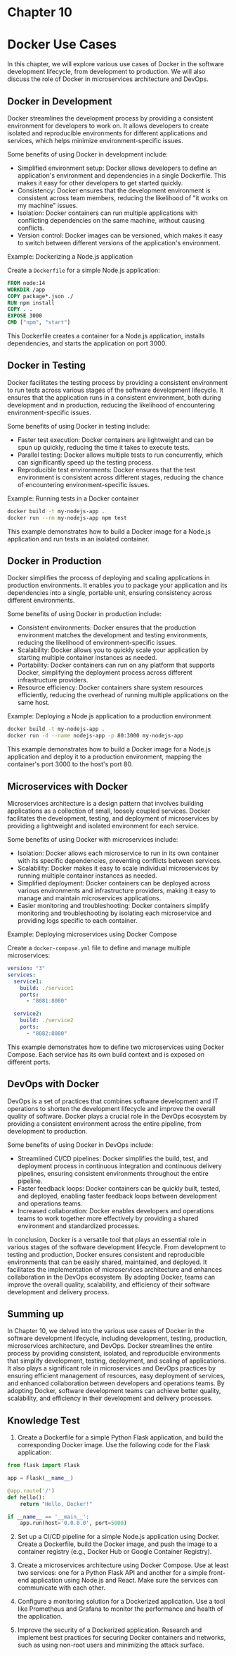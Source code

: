 # Chapter 10

# Docker Use Cases

In this chapter, we will explore various use cases of Docker in the software development lifecycle, from development to production. We will also discuss the role of Docker in microservices architecture and DevOps.

## Docker in Development

Docker streamlines the development process by providing a consistent environment for developers to work on. It allows developers to create isolated and reproducible environments for different applications and services, which helps minimize environment-specific issues.

Some benefits of using Docker in development include:

- Simplified environment setup: Docker allows developers to define an application's environment and dependencies in a single Dockerfile. This makes it easy for other developers to get started quickly.
- Consistency: Docker ensures that the development environment is consistent across team members, reducing the likelihood of "it works on my machine" issues.
- Isolation: Docker containers can run multiple applications with conflicting dependencies on the same machine, without causing conflicts.
- Version control: Docker images can be versioned, which makes it easy to switch between different versions of the application's environment.

Example: Dockerizing a Node.js application

Create a `Dockerfile` for a simple Node.js application:

```Dockerfile
FROM node:14
WORKDIR /app
COPY package*.json ./
RUN npm install
COPY . .
EXPOSE 3000
CMD ["npm", "start"]
```

This Dockerfile creates a container for a Node.js application, installs dependencies, and starts the application on port 3000.

## Docker in Testing

Docker facilitates the testing process by providing a consistent environment to run tests across various stages of the software development lifecycle. It ensures that the application runs in a consistent environment, both during development and in production, reducing the likelihood of encountering environment-specific issues.

Some benefits of using Docker in testing include:

- Faster test execution: Docker containers are lightweight and can be spun up quickly, reducing the time it takes to execute tests.
- Parallel testing: Docker allows multiple tests to run concurrently, which can significantly speed up the testing process.
- Reproducible test environments: Docker ensures that the test environment is consistent across different stages, reducing the chance of encountering environment-specific issues.

Example: Running tests in a Docker container

```bash
docker build -t my-nodejs-app .
docker run --rm my-nodejs-app npm test
```

This example demonstrates how to build a Docker image for a Node.js application and run tests in an isolated container.

## Docker in Production

Docker simplifies the process of deploying and scaling applications in production environments. It enables you to package your application and its dependencies into a single, portable unit, ensuring consistency across different environments.

Some benefits of using Docker in production include:

- Consistent environments: Docker ensures that the production environment matches the development and testing environments, reducing the likelihood of environment-specific issues.
- Scalability: Docker allows you to quickly scale your application by starting multiple container instances as needed.
- Portability: Docker containers can run on any platform that supports Docker, simplifying the deployment process across different infrastructure providers.
- Resource efficiency: Docker containers share system resources efficiently, reducing the overhead of running multiple applications on the same host.

Example: Deploying a Node.js application to a production environment

```bash
docker build -t my-nodejs-app .
docker run -d --name nodejs-app -p 80:3000 my-nodejs-app
```

This example demonstrates how to build a Docker image for a Node.js application and deploy it to a production environment, mapping the container's port 3000 to the host's port 80.

## Microservices with Docker

Microservices architecture is a design pattern that involves building applications as a collection of small, loosely coupled services. Docker facilitates the development, testing, and deployment of microservices by providing a lightweight and isolated environment for each service.

Some benefits of using Docker with microservices include:

- Isolation: Docker allows each microservice to run in its own container with its specific dependencies, preventing conflicts between services.
- Scalability: Docker makes it easy to scale individual microservices by running multiple container instances as needed.
- Simplified deployment: Docker containers can be deployed across various environments and infrastructure providers, making it easy to manage and maintain microservices applications.
- Easier monitoring and troubleshooting: Docker containers simplify monitoring and troubleshooting by isolating each microservice and providing logs specific to each container.

Example: Deploying microservices using Docker Compose

Create a `docker-compose.yml` file to define and manage multiple microservices:

```yaml
version: "3"
services:
  service1:
    build: ./service1
    ports:
      - "8081:8080"

  service2:
    build: ./service2
    ports:
      - "8082:8080"
```

This example demonstrates how to define two microservices using Docker Compose. Each service has its own build context and is exposed on different ports.

## DevOps with Docker

DevOps is a set of practices that combines software development and IT operations to shorten the development lifecycle and improve the overall quality of software. Docker plays a crucial role in the DevOps ecosystem by providing a consistent environment across the entire pipeline, from development to production.

Some benefits of using Docker in DevOps include:

- Streamlined CI/CD pipelines: Docker simplifies the build, test, and deployment process in continuous integration and continuous delivery pipelines, ensuring consistent environments throughout the entire pipeline.
- Faster feedback loops: Docker containers can be quickly built, tested, and deployed, enabling faster feedback loops between development and operations teams.
- Increased collaboration: Docker enables developers and operations teams to work together more effectively by providing a shared environment and standardized processes.

In conclusion, Docker is a versatile tool that plays an essential role in various stages of the software development lifecycle. From development to testing and production, Docker ensures consistent and reproducible environments that can be easily shared, maintained, and deployed. It facilitates the implementation of microservices architecture and enhances collaboration in the DevOps ecosystem. By adopting Docker, teams can improve the overall quality, scalability, and efficiency of their software development and delivery process.

## Summing up

In Chapter 10, we delved into the various use cases of Docker in the software development lifecycle, including development, testing, production, microservices architecture, and DevOps. Docker streamlines the entire process by providing consistent, isolated, and reproducible environments that simplify development, testing, deployment, and scaling of applications. It also plays a significant role in microservices and DevOps practices by ensuring efficient management of resources, easy deployment of services, and enhanced collaboration between developers and operations teams. By adopting Docker, software development teams can achieve better quality, scalability, and efficiency in their development and delivery processes.

## Knowledge Test

1. Create a Dockerfile for a simple Python Flask application, and build the corresponding Docker image. Use the following code for the Flask application:

```python
from flask import Flask

app = Flask(__name__)

@app.route('/')
def hello():
    return "Hello, Docker!"

if __name__ == '__main__':
    app.run(host='0.0.0.0', port=5000)
```

2. Set up a CI/CD pipeline for a simple Node.js application using Docker. Create a Dockerfile, build the Docker image, and push the image to a container registry (e.g., Docker Hub or Google Container Registry).

3. Create a microservices architecture using Docker Compose. Use at least two services: one for a Python Flask API and another for a simple front-end application using Node.js and React. Make sure the services can communicate with each other.

4. Configure a monitoring solution for a Dockerized application. Use a tool like Prometheus and Grafana to monitor the performance and health of the application.

5. Improve the security of a Dockerized application. Research and implement best practices for securing Docker containers and networks, such as using non-root users and minimizing the attack surface.
